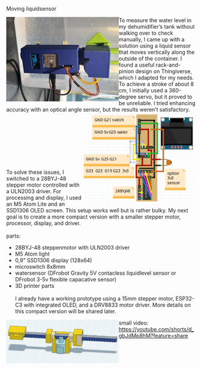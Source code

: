 Moving liquidsensor

<img src="https://github.com/gtmans/movingliquidsensor/blob/main/waterpinion1.png" width="300" align="left" />
To measure the water level in my dehumidifier’s tank without walking over to check manually, I came up with a solution using a liquid sensor that moves vertically along the outside of the container. I found a useful rack-and-pinion design on Thingiverse, which I adapted for my needs. To achieve a stroke of about 8 cm, I initially used a 360-degree servo, but it proved to be unreliable. I tried enhancing accuracy with an optical angle sensor, but the results weren’t satisfactory.

<img src="https://github.com/gtmans/movingliquidsensor/blob/main/fritzing.png" width="300" align="right" />

<BR><BR><BR><BR><BR><BR><BR><BR>To solve these issues, I switched to a 28BYJ-48 stepper motor controlled with a ULN2003 driver. For processing and display, I used an M5 Atom Lite and an SSD1306 OLED screen. This setup works well but is rather bulky. My next goal is to create a more compact version with a smaller stepper motor, processor, display, and driver.
<BR><BR>
parts:
- 28BYJ-48 steppenmotor with ULN2003 driver
- M5 Atom light
- 0,9" SSD1306 display (128x64)
- microswitch 8x8mm
- watersensor (DFrobot Gravity 5V contacless liquidlevel sensor or DFrobot 3-5v flexible capacative sensor)
- 3D printer parts
  <BR><BR>
I already have a working prototype using a 15mm stepper motor, ESP32-C3 with integrated OLED, and a DRV8833 motor driver. More details on this compact version will be shared later.
<img src="https://github.com/gtmans/movingliquidsensor/blob/main/mini-version.png" width="300" align="left" />

small video: https://youtube.com/shorts/d_gbJdMp8hM?feature=share
